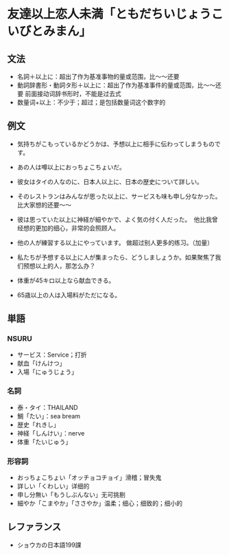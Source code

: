 # 友達以上恋人未満「ともだちいじょうこいびとみまん」

## 文法

- 名詞＋以上に：超出了作为基准事物的量或范围，比～～还要
- 動詞辞書形・動詞タ形＋以上に：超出了作为基准事件的量或范围，比～～还要 前面接动词辞书形时，不能是过去式
- 数量词+以上：不少于；超过；是包括数量词这个数字的

## 例文

- 気持ちがこもっているかどうかは、予想以上に相手に伝わってしまうものです。
- あの人は噂以上におっちょこちょいだ。
- 彼女はタイの人なのに、日本人以上に、日本の歴史について詳しい。

- そのレストランはみんなが思った以上に、サービスも味も申し分なかった。 比大家想的还要～～
- 彼は思っていた以上に神経が細やかで、よく気の付く人だった。　他比我曾经想的更加的细心，非常的会照顾人。
- 他の人が練習する以上にやっています。 做超过别人更多的练习。（加量）
- 私たちが予想する以上に人が集まったら、どうしましょうか。如果聚焦了我们预想以上的人，那怎么办？

- 体重が45キロ以上なら献血できる。
- 65歳以上の人は入場料がただになる。

## 単語

### NSURU

- サービス：Service；打折
- 献血「けんけつ」
- 入場「にゅうじょう」

### 名詞

- 泰・タイ：THAILAND
- 鯛「たい」：sea bream
- 歴史「れきし」
- 神経「しんけい」：nerve
- 体重「たいじゅう」

### 形容詞

- おっちょこちょい「オッチョコチョイ」滑稽；冒失鬼
- 詳しい「くわしい」详细的
- 申し分無い「もうしぶんない」无可挑剔
- 細やか「こまやか」「ささやか」温柔；细心；细致的；细小的

## レファランス

- ショウカの日本語199課
